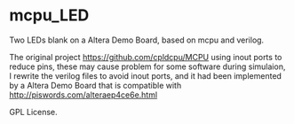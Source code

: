 # mcpu_LED
Two LEDs blank on a Altera Demo Board, based on mcpu and verilog.

The original project https://github.com/cpldcpu/MCPU using inout ports to reduce pins, 
these may cause problem for some software during simulaion, I rewrite the verilog 
files to avoid inout ports, and it had been implemented by a Altera Demo Board that is 
compatible with http://piswords.com/alteraep4ce6e.html

GPL License.
